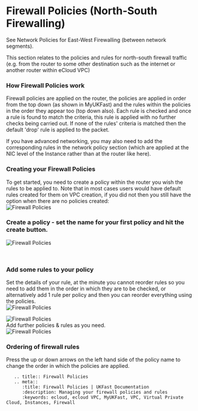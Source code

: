 # Firewall Policies (North-South Firewalling)
See Network Policies for East-West Firewalling (between network segments).

This section relates to the policies and rules for north-south firewall traffic (e.g. from the router to some other destination such as the internet or another router within eCloud VPC)

### How Firewall Policies work
Firewall policies are applied on the router, the policies are applied in order from the top down (as shown in MyUKFast) and the rules within the policies in the order they appear too (top down also). Each rule is checked and once a rule is found to match the criteria, this rule is applied with no further checks being carried out. If none of the rules' criteria is matched then the default 'drop' rule is applied to the packet.

If you have advanced networking, you may also need to add the corresponding rules in the network policy section (which are applied at the NIC level of the Instance rather than at the router like here).

### Creating your Firewall Policies

To get started, you need to create a policy within the router you wish the rules to be applied to. Note that in most cases users would have default rules created for them on VPC creation, if you did not then you still have the option when there are no policies created:  
![Firewall Policies](files/firewall-policies.png)  

### Create a policy - set the name for your first policy and hit the create button.  
![Firewall Policies](files/firewall-policies-create.png)

 
### Add some rules to your policy

Set the details of your rule, at the minute you cannot reorder rules so you need to add them in the order in which they are to be checked, or alternatively add 1 rule per policy and then you can reorder everything using the policies.  
![Firewall Policies](files/firewall-policies-rules-create.png)  

![Firewall Policies](files/firewall-policies-example.png)  
Add further policies & rules as you need.  
![Firewall Policies](files/firewall-policies-example2.png)  

### Ordering of firewall rules
Press the up or down arrows on the left hand side of the policy name to change the order in which the policies are applied.

```eval_rst
   .. title:: Firewall Policies
   .. meta::
      :title: Firewall Policies | UKFast Documentation
      :description: Managing your firewall policies and rules
      :keywords: ecloud, ecloud VPC, MyUKFast, VPC, Virtual Private Cloud, Instances, Firewall
```
